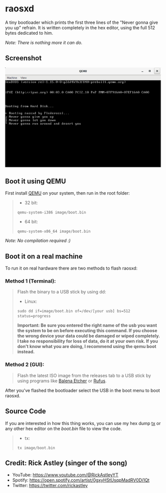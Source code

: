 # raosxd
A tiny bootloader which prints the first three lines of the "Never gonna give you up" refrain.
It is written completely in the hex editor, using the full 512 bytes dedicated to him.

*Note: There is nothing more it can do.*

## Screenshot
![Alt Text](https://github.com/Flederossi/raosxd/blob/main/assets/screenshot.png)

## Boot it using QEMU
First install [QEMU](https://www.qemu.org) on your system, then run in the root folder:

> - 32 bit: 
> ```
> qemu-system-i386 image/boot.bin
> ```
> - 64 bit:
> ```
> qemu-system-x86_64 image/boot.bin
> ```

*Note: No compilation required :)*

## Boot it on a real machine
To run it on real hardware there are two methods to flash raosxd:
### Method 1 (Terminal):
> Flash the binary to a USB stick by using dd:
>
> - Linux: 
> ```
> sudo dd if=image/boot.bin of=/dev/[your usb] bs=512 status=progress
> ```
>
> **Important: Be sure you entered the right name of the usb you want the system to be on before executing this command. If you choose the wrong device your data could  be damaged or wiped completely. I take no responsibility for loss of data, do it at your own risk. If you don't know what you are doing, I recommend using the qemu    boot instead.**

### Method 2 (GUI):
> Flash the latest ISO image from the releases tab to a USB stick by using programs like [Balena Etcher](https://www.balena.io/etcher/) or [Rufus](https://rufus.ie/).

After you've flashed the bootloader select the USB in the boot menu to boot raosxd.

## Source Code
If you are interested in how this thing works, you can use my hex dump [tx](https://github.com/Flederossi/tx) or any other hex editor on the *boot.bin* file to view the code.

> - tx:
> ```
> tx image/boot.bin
> ```

## Credit: Rick Astley (singer of the song)
- YouTube: https://www.youtube.com/@RickAstleyYT
- Spotify: https://open.spotify.com/artist/0gxyHStUsqpMadRV0Di1Qt
- Twitter: https://twitter.com/rickastley
